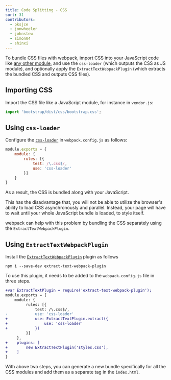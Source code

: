 ```yaml
---
title: Code Splitting - CSS
sort: 31
contributors:
  - pksjce
  - jonwheeler
  - johnstew
  - simon04
  - shinxi
---
```


To bundle CSS files with webpack, import CSS into your JavaScript code like [any other module](/concepts/modules), and use the `css-loader` (which outputs the CSS as JS module), and optionally apply the `ExtractTextWebpackPlugin` (which extracts the bundled CSS and outputs CSS files).

## Importing CSS

Import the CSS file like a JavaScript module, for instance in `vendor.js`:

```javascript
import 'bootstrap/dist/css/bootstrap.css';
```

## Using `css-loader`

Configure the [`css-loader`](/loaders/css-loader) in `webpack.config.js` as follows:

```javascript
module.exports = {
    module: {
        rules: [{
            test: /\.css$/,
            use: 'css-loader'
        }]
    }
}
```

As a result, the CSS is bundled along with your JavaScript.

This has the disadvantage that, you will not be able to utilize the browser's ability to load CSS asynchronously and parallel. Instead, your page will have to wait until your whole JavaScript bundle is loaded, to style itself.

webpack can help with this problem by bundling the CSS separately using the `ExtractTextWebpackPlugin`.

## Using `ExtractTextWebpackPlugin`

Install the [`ExtractTextWebpackPlugin`](/plugins/extract-text-webpack-plugin) plugin as follows
```
npm i --save-dev extract-text-webpack-plugin
```

To use this plugin, it needs to be added to the `webpack.config.js` file in three steps.

```diff
+var ExtractTextPlugin = require('extract-text-webpack-plugin');
module.exports = {
    module: {
         rules: [{
             test: /\.css$/,
-            use: 'css-loader'
+            use: ExtractTextPlugin.extract({
+                use: 'css-loader'
+            })
         }]
     },
+    plugins: [
+        new ExtractTextPlugin('styles.css'),
+    ]
}
```

With above two steps, you can generate a new bundle specifically for all the CSS modules and add them as a separate tag in the `index.html`.
